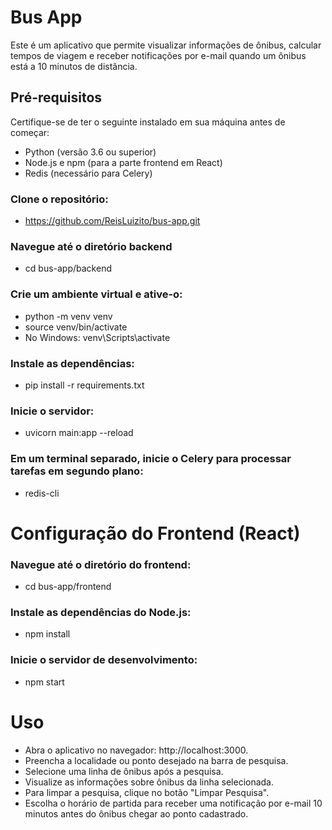 # Bus App

Este é um aplicativo que permite visualizar informações de ônibus, calcular tempos de viagem e receber notificações por e-mail quando um ônibus está a 10 minutos de distância.

## Pré-requisitos

Certifique-se de ter o seguinte instalado em sua máquina antes de começar:

* Python (versão 3.6 ou superior)
* Node.js e npm (para a parte frontend em React)
* Redis (necessário para Celery)

### Clone o repositório:

* https://github.com/ReisLuizito/bus-app.git

### Navegue até o diretório backend

* cd bus-app/backend

### Crie um ambiente virtual e ative-o:

* python -m venv venv
* source venv/bin/activate
* No Windows: venv\Scripts\activate  

### Instale as dependências:

* pip install -r requirements.txt

### Inicie o servidor:

* uvicorn main:app --reload

### Em um terminal separado, inicie o Celery para processar tarefas em segundo plano:

* redis-cli

# Configuração do Frontend (React)

### Navegue até o diretório do frontend:

* cd bus-app/frontend

### Instale as dependências do Node.js:

* npm install

### Inicie o servidor de desenvolvimento:

* npm start

# Uso 

* Abra o aplicativo no navegador: http://localhost:3000.
* Preencha a localidade ou ponto desejado na barra de pesquisa.
* Selecione uma linha de ônibus após a pesquisa.
* Visualize as informações sobre ônibus da linha selecionada.
* Para limpar a pesquisa, clique no botão "Limpar Pesquisa".
* Escolha o horário de partida para receber uma notificação por e-mail 10 minutos antes do  ônibus chegar ao ponto cadastrado.
 
